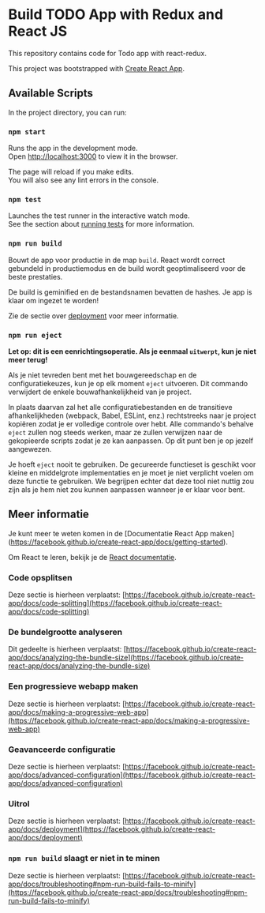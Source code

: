 # Build TODO App with Redux and React JS

This repository contains code for Todo app with react-redux.


This project was bootstrapped with [Create React App](https://github.com/facebook/create-react-app).

## Available Scripts

In the project directory, you can run:

### `npm start`

Runs the app in the development mode.\
Open [http://localhost:3000](http://localhost:3000) to view it in the browser.

The page will reload if you make edits.\
You will also see any lint errors in the console.

### `npm test`

Launches the test runner in the interactive watch mode.\
See the section about [running tests](https://facebook.github.io/create-react-app/docs/running-tests) for more information.

### `npm run build`

Bouwt de app voor productie in de map `build`.
React wordt correct gebundeld in productiemodus en de build wordt geoptimaliseerd voor de beste prestaties.

De build is geminified en de bestandsnamen bevatten de hashes.
Je app is klaar om ingezet te worden!

Zie de sectie over [deployment](https://facebook.github.io/create-react-app/docs/deployment) voor meer informatie.

### `npm run eject`

**Let op: dit is een eenrichtingsoperatie. Als je eenmaal `uitwerpt`, kun je niet meer terug!**

Als je niet tevreden bent met het bouwgereedschap en de configuratiekeuzes, kun je op elk moment `eject` uitvoeren. Dit commando verwijdert de enkele bouwafhankelijkheid van je project.

In plaats daarvan zal het alle configuratiebestanden en de transitieve afhankelijkheden (webpack, Babel, ESLint, enz.) rechtstreeks naar je project kopiëren zodat je er volledige controle over hebt. Alle commando's behalve `eject` zullen nog steeds werken, maar ze zullen verwijzen naar de gekopieerde scripts zodat je ze kan aanpassen. Op dit punt ben je op jezelf aangewezen.

Je hoeft `eject` nooit te gebruiken. De gecureerde functieset is geschikt voor kleine en middelgrote implementaties en je moet je niet verplicht voelen om deze functie te gebruiken. We begrijpen echter dat deze tool niet nuttig zou zijn als je hem niet zou kunnen aanpassen wanneer je er klaar voor bent.

## Meer informatie

Je kunt meer te weten komen in de [Documentatie React App maken] (https://facebook.github.io/create-react-app/docs/getting-started).

Om React te leren, bekijk je de [React documentatie](https://reactjs.org/).

### Code opsplitsen

Deze sectie is hierheen verplaatst: [https://facebook.github.io/create-react-app/docs/code-splitting](https://facebook.github.io/create-react-app/docs/code-splitting)

### De bundelgrootte analyseren

Dit gedeelte is hierheen verplaatst: [https://facebook.github.io/create-react-app/docs/analyzing-the-bundle-size](https://facebook.github.io/create-react-app/docs/analyzing-the-bundle-size)

### Een progressieve webapp maken

Deze sectie is hierheen verplaatst: [https://facebook.github.io/create-react-app/docs/making-a-progressive-web-app](https://facebook.github.io/create-react-app/docs/making-a-progressive-web-app)

### Geavanceerde configuratie

Deze sectie is hierheen verplaatst: [https://facebook.github.io/create-react-app/docs/advanced-configuration](https://facebook.github.io/create-react-app/docs/advanced-configuration)

### Uitrol

Deze sectie is hierheen verplaatst: [https://facebook.github.io/create-react-app/docs/deployment](https://facebook.github.io/create-react-app/docs/deployment)

### `npm run build` slaagt er niet in te minen

Deze sectie is hierheen verplaatst: [https://facebook.github.io/create-react-app/docs/troubleshooting#npm-run-build-fails-to-minify](https://facebook.github.io/create-react-app/docs/troubleshooting#npm-run-build-fails-to-minify)



